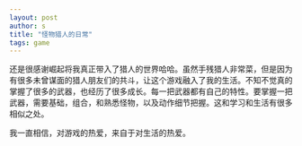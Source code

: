 ```yaml
---
layout: post
author: s
title: "怪物猎人的日常"
tags: game
---
```


还是很感谢崛起将我真正带入了猎人的世界哈哈。虽然手残猎人非常菜，但是因为有很多未曾谋面的猎人朋友们的共斗，让这个游戏融入了我的生活。不知不觉真的掌握了很多的武器，也经历了很多成长。每一把武器都有自己的特性。要掌握一把武器，需要基础，组合，和熟悉怪物，以及动作细节把握。这和学习和生活有很多相似之处。

我一直相信，对游戏的热爱，来自于对生活的热爱。
